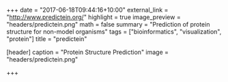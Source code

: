 +++
date = "2017-06-18T09:44:16+10:00"
external_link = "http://www.predictein.org/"
highlight = true
image_preview = "headers/predictein.png"
math = false
summary = "Prediction of protein structure for non-model organisms"
tags = ["bioinformatics", "visualization", "protein"]
title = "predictein"

[header]
  caption = "Protein Structure Prediction"
  image = "headers/predictein.png"

+++
